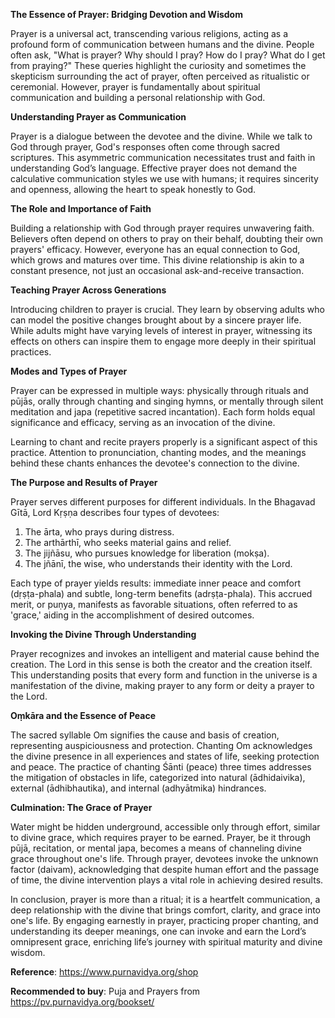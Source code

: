 **The Essence of Prayer: Bridging Devotion and Wisdom**

Prayer is a universal act, transcending various religions, acting as a profound form of communication between humans and the divine. People often ask, "What is prayer? Why should I pray? How do I pray? What do I get from praying?" These queries highlight the curiosity and sometimes the skepticism surrounding the act of prayer, often perceived as ritualistic or ceremonial. However, prayer is fundamentally about spiritual communication and building a personal relationship with God.

**Understanding Prayer as Communication**

Prayer is a dialogue between the devotee and the divine. While we talk to God through prayer, God's responses often come through sacred scriptures. This asymmetric communication necessitates trust and faith in understanding God’s language. Effective prayer does not demand the calculative communication styles we use with humans; it requires sincerity and openness, allowing the heart to speak honestly to God.

**The Role and Importance of Faith**

Building a relationship with God through prayer requires unwavering faith. Believers often depend on others to pray on their behalf, doubting their own prayers' efficacy. However, everyone has an equal connection to God, which grows and matures over time. This divine relationship is akin to a constant presence, not just an occasional ask-and-receive transaction.

**Teaching Prayer Across Generations**

Introducing children to prayer is crucial. They learn by observing adults who can model the positive changes brought about by a sincere prayer life. While adults might have varying levels of interest in prayer, witnessing its effects on others can inspire them to engage more deeply in their spiritual practices.

**Modes and Types of Prayer**

Prayer can be expressed in multiple ways: physically through rituals and pūjās, orally through chanting and singing hymns, or mentally through silent meditation and japa (repetitive sacred incantation). Each form holds equal significance and efficacy, serving as an invocation of the divine.

Learning to chant and recite prayers properly is a significant aspect of this practice. Attention to pronunciation, chanting modes, and the meanings behind these chants enhances the devotee's connection to the divine.

**The Purpose and Results of Prayer**

Prayer serves different purposes for different individuals. In the Bhagavad Gītā, Lord Kṛṣṇa describes four types of devotees: 
1. The ārta, who prays during distress.
2. The arthārthī, who seeks material gains and relief.
3. The jijñāsu, who pursues knowledge for liberation (mokṣa).
4. The jñānī, the wise, who understands their identity with the Lord.

Each type of prayer yields results: immediate inner peace and comfort (dṛṣṭa-phala) and subtle, long-term benefits (adrṣṭa-phala). This accrued merit, or puṇya, manifests as favorable situations, often referred to as 'grace,' aiding in the accomplishment of desired outcomes.

**Invoking the Divine Through Understanding**

Prayer recognizes and invokes an intelligent and material cause behind the creation. The Lord in this sense is both the creator and the creation itself. This understanding posits that every form and function in the universe is a manifestation of the divine, making prayer to any form or deity a prayer to the Lord.

**Oṃkāra and the Essence of Peace**

The sacred syllable Om signifies the cause and basis of creation, representing auspiciousness and protection. Chanting Om acknowledges the divine presence in all experiences and states of life, seeking protection and peace. The practice of chanting Śānti (peace) three times addresses the mitigation of obstacles in life, categorized into natural (ādhidaivika), external (ādhibhautika), and internal (adhyātmika) hindrances.

**Culmination: The Grace of Prayer**

Water might be hidden underground, accessible only through effort, similar to divine grace, which requires prayer to be earned. Prayer, be it through pūjā, recitation, or mental japa, becomes a means of channeling divine grace throughout one's life. Through prayer, devotees invoke the unknown factor (daivam), acknowledging that despite human effort and the passage of time, the divine intervention plays a vital role in achieving desired results.

In conclusion, prayer is more than a ritual; it is a heartfelt communication, a deep relationship with the divine that brings comfort, clarity, and grace into one's life. By engaging earnestly in prayer, practicing proper chanting, and understanding its deeper meanings, one can invoke and earn the Lord’s omnipresent grace, enriching life’s journey with spiritual maturity and divine wisdom.


**Reference**: https://www.purnavidya.org/shop

**Recommended to buy**: Puja and Prayers from https://pv.purnavidya.org/bookset/